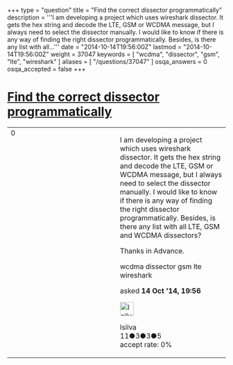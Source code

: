 +++
type = "question"
title = "Find the correct dissector programmatically"
description = '''I am developing a project which uses wireshark dissector. It gets the hex string and decode the LTE, GSM or WCDMA message, but I always need to select the dissector manually. I would like to know if there is any way of finding the right dissector programmatically. Besides, is there any list with all...'''
date = "2014-10-14T19:56:00Z"
lastmod = "2014-10-14T19:56:00Z"
weight = 37047
keywords = [ "wcdma", "dissector", "gsm", "lte", "wireshark" ]
aliases = [ "/questions/37047" ]
osqa_answers = 0
osqa_accepted = false
+++

<div class="headNormal">

# [Find the correct dissector programmatically](/questions/37047/find-the-correct-dissector-programmatically)

</div>

<div id="main-body">

<div id="askform">

<table id="question-table" style="width:100%;"><colgroup><col style="width: 50%" /><col style="width: 50%" /></colgroup><tbody><tr class="odd"><td style="width: 30px; vertical-align: top"><div class="vote-buttons"><div id="post-37047-score" class="post-score" title="current number of votes">0</div><div id="favorite-count" class="favorite-count"></div></div></td><td><div id="item-right"><div class="question-body"><p>I am developing a project which uses wireshark dissector. It gets the hex string and decode the LTE, GSM or WCDMA message, but I always need to select the dissector manually. I would like to know if there is any way of finding the right dissector programmatically. Besides, is there any list with all LTE, GSM and WCDMA dissectors?</p><p>Thanks in Advance.</p></div><div id="question-tags" class="tags-container tags">wcdma dissector gsm lte wireshark</div><div id="question-controls" class="post-controls"></div><div class="post-update-info-container"><div class="post-update-info post-update-info-user"><p>asked <strong>14 Oct '14, 19:56</strong></p><img src="https://secure.gravatar.com/avatar/4de92f5cbacdafb96fdad81319ad4341?s=32&amp;d=identicon&amp;r=g" class="gravatar" width="32" height="32" alt="lsilva&#39;s gravatar image" /><p>lsilva<br />
<span class="score" title="11 reputation points">11</span><span title="3 badges"><span class="badge1">●</span><span class="badgecount">3</span></span><span title="3 badges"><span class="silver">●</span><span class="badgecount">3</span></span><span title="5 badges"><span class="bronze">●</span><span class="badgecount">5</span></span><br />
<span class="accept_rate" title="Rate of the user&#39;s accepted answers">accept rate:</span> <span title="lsilva has no accepted answers">0%</span></p></div></div><div id="comments-container-37047" class="comments-container"></div><div id="comment-tools-37047" class="comment-tools"></div><div class="clear"></div><div id="comment-37047-form-container" class="comment-form-container"></div><div class="clear"></div></div></td></tr></tbody></table>

</div>

</div>

